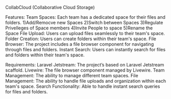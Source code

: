 CollabCloud (Collaborative Cloud Storage)

Features:
Team Spaces: Each team has a dedicated space for their files and folders.
    1)Add/Remocve new Spaces
    2)Switch between Spaces
    3)Regulate Privelleges of Space members
    4)Invite People to space
    5)Rename the Space 
File Upload: Users can upload files seamlessly to their team's space.
Folder Creation: Users can create folders within their team's space.
File Browser: The project includes a file browser component for navigating through files and folders.
Instant Search: Users can instantly search for files and folders within their team's space.

Requirements:
Laravel Jetstream: The project’s based on Laravel Jetstream scaffold.
Livewire: The file browser component managed by Livewire.
Team Management: The ability to manage different team spaces.
File Management: The ability to handle file uploads and organization within each team's space.
Search Functionality: Able to handle instant search queries for files and folders.

